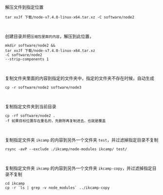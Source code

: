 解压文件到指定位置

```shell
tar xvJf 下载/node-v7.4.0-linux-x64.tar.xz -C software/node2
```

<br/>

创建目录并把`压缩包里面的内容`，解压到此位置，

```shell
mkdir software/node2 && 
tar xvJf 下载/node-v7.4.0-linux-x64.tar.xz 
-C software/node2 
--strip-components 1
```

<br/>

复制文件夹里面的内容到指定的文件夹中，指定的文件夹不存在时候，自动生成

```shell
cp -r software/node2 software/node3
```

<br/>

复制指定文件夹到当前目录

```shell
cp -rf software/node2 .
-f 如果目标位置存在重名的，先删除再复制进去，也就是覆盖
```

<br/>

复制指定文件夹 `ikcamp` 的内容到另外一个文件夹 `test`，并过滤掉指定目录不复制 

```shell
rsync -avP --exclude ./ikcamp/node-modules ikcamp/ test/
```

<br/>

复制指定文件夹 `ikcamp` 的内容到另外一个文件夹 `ikcamp-copy`，并过滤掉指定目录不复制 

```shell
cd ikcamp
cp -r `ls | grep -v node_modules` ../ikcamp-copy
```
